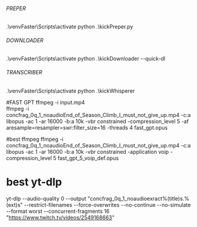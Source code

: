 

###### PREPER ######
.\venvFaster\Scripts\activate
 python .\kickPreper.py


###### DOWNLOADER ######
.\venvFaster\Scripts\activate
python .\kickDownloader  --quick-dl


###### TRANSCRIBER ######
.\venvFaster\Scripts\activate
python .\kickWhisperer





#FAST GPT
ffmpeg -i input.mp4 \
ffmpeg -i concfrag_0q_1_noaudioEnd_of_Season_Climb_I_must_not_give_up.mp4 -c:a libopus -ac 1 -ar 16000 -b:a 10k -vbr constrained -compression_level 5 -af aresample=resampler=swr:filter_size=16 -threads 4 fast_gpt.opus

#best ffmpeg
ffmpeg -i concfrag_0q_1_noaudioEnd_of_Season_Climb_I_must_not_give_up.mp4 -c:a libopus -ac 1 -ar 16000 -b:a 10k -vbr constrained -application voip  -compression_level 5 fast_gpt_5_voip_def.opus

# best yt-dlp
yt-dlp --audio-quality 0 --output "concfrag_0q_1_noaudioexract%(title)s.%(ext)s" --restrict-filenames --force-overwrites --no-continue --no-simulate --format worst --concurrent-fragments 16 "https://www.twitch.tv/videos/2549168663"



